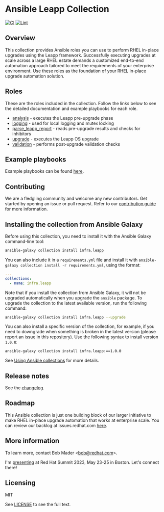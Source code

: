 # Ansible Leapp Collection

[![CI](https://github.com/oamg/ansible-leapp/workflows/CI/badge.svg?event=push)](https://github.com/oamg/ansible-leapp/actions) [![Lint](https://github.com/oamg/ansible-leapp/workflows/Yaml%20and%20Ansible%20Lint/badge.svg?event=push)](https://github.com/oamg/ansible-leapp/actions)

<!-- [![Codecov](https://img.shields.io/codecov/c/github/oamg/ansible-leapp)](https://codecov.io/gh/oamg/ansible-leapp) -->

## Overview

This collection provides Ansible roles you can use to perform RHEL in-place upgrades using the Leapp framework. Successfully executing upgrades at scale across a large RHEL estate demands a customized end-to-end automation approach tailored to meet the requirements of your enterprise environment. Use these roles as the foundation of your RHEL in-place upgrade automation solution.

## Roles

These are the roles included in the collection. Follow the links below to see the detailed documentation and example playbooks for each role.

- [analysis](./roles/analysis/) - executes the Leapp pre-upgrade phase
- [logging](./roles/logging/) - used for local logging and mutex locking
- [parse_leapp_report](./roles/parse_leapp_report/) - reads pre-upgrade results and checks for inhibitors
- [upgrade](./roles/upgrade/) - executes the Leapp OS upgrade
- [validation](./roles/validation/) - performs post-upgrade validation checks

## Example playbooks

Example playbooks can be found [here](./playbooks/).

## Contributing

We are a fledgling community and welcome any new contributors. Get started by opening an issue or pull request. Refer to our [contribution guide](CONTRIBUTING.md) for more information.

## Installing the collection from Ansible Galaxy

Before using this collection, you need to install it with the Ansible Galaxy command-line tool:

```bash
ansible-galaxy collection install infra.leapp
```

You can also include it in a `requirements.yml` file and install it with `ansible-galaxy collection install -r requirements.yml`, using the format:

```yaml
---
collections:
  - name: infra.leapp
```

Note that if you install the collection from Ansible Galaxy, it will not be upgraded automatically when you upgrade the `ansible` package. To upgrade the collection to the latest available version, run the following command:

```bash
ansible-galaxy collection install infra.leapp --upgrade
```

You can also install a specific version of the collection, for example, if you need to downgrade when something is broken in the latest version (please report an issue in this repository). Use the following syntax to install version `1.0.0`:

```bash
ansible-galaxy collection install infra.leapp:==1.0.0
```

See [Using Ansible collections](https://docs.ansible.com/ansible/devel/user_guide/collections_using.html) for more details.

## Release notes

See the [changelog](https://github.com/oamg/ansible-leapp/tree/main/CHANGELOG.rst).

## Roadmap

This Ansible collection is just one building block of our larger initiative to make RHEL in-place upgrade automation that works at enterprise scale. You can review our backlog at issues.redhat.com [here](https://issues.redhat.com/secure/RapidBoard.jspa?rapidView=16989&projectKey=RIPU&view=planning&issueLimit=100).

## More information

To learn more, contact Bob Mader <[bob@redhat.com](mailto:bob@redhat.com)>.

I'm [presenting](https://red.ht/bobtalk) at Red Hat Summit 2023, May 23-25 in Boston. Let's connect there!

## Licensing

MIT

See [LICENSE](LICENSE) to see the full text.
